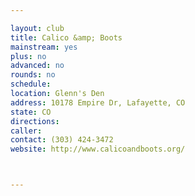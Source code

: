 ```yaml
---

layout: club
title: Calico &amp; Boots
mainstream: yes
plus: no
advanced: no
rounds: no
schedule: 
location: Glenn's Den
address: 10178 Empire Dr, Lafayette, CO
state: CO
directions: 
caller: 
contact: (303) 424-3472
website: http://www.calicoandboots.org/



---
```


